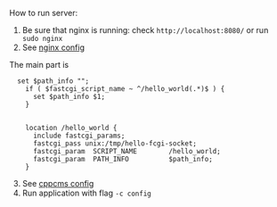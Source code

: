 How to run server:

1. Be sure that nginx is running: check `http://localhost:8080/` or run ` sudo nginx`
2. See [nginx config](../src/nginx.conf)

The main part is
```
  set $path_info "";  
	if ( $fastcgi_script_name ~ ^/hello_world(.*)$ ) {  
      set $path_info $1;  
	}  
 	

	location /hello_world {
      include fastcgi_params;
      fastcgi_pass unix:/tmp/hello-fcgi-socket;
      fastcgi_param  SCRIPT_NAME        /hello_world;  
      fastcgi_param  PATH_INFO          $path_info;  
	}
```

3. See [cppcms config](../src/config)
4. Run application with flag `-c config`
